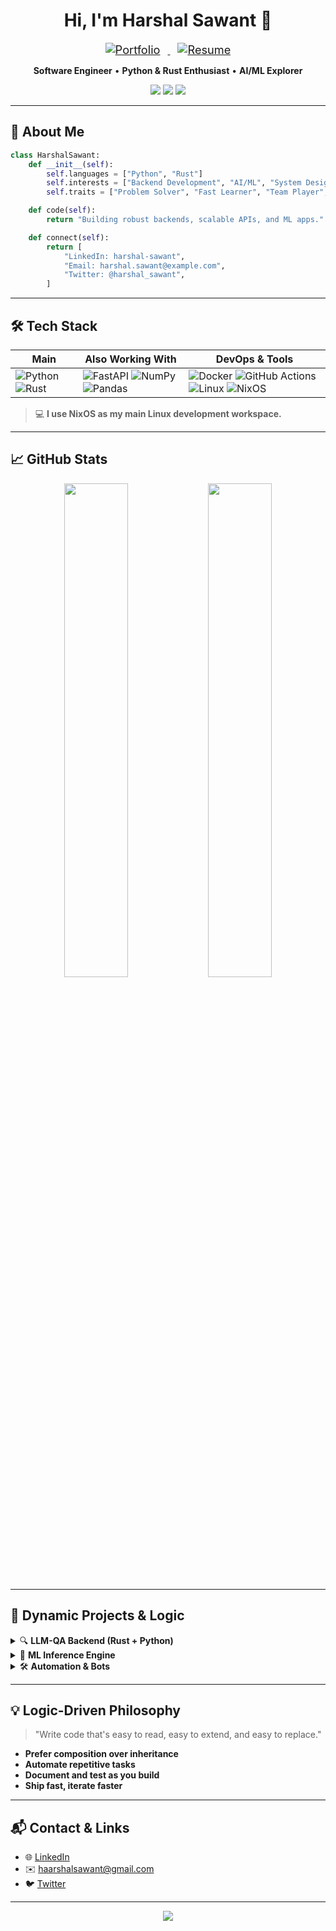 <h1 align="center">Hi, I'm Harshal Sawant 🚀</h1>

<p align="center">
  <a href="https://c0d3h01.github.io" target="_blank">
    <img src="https://img.shields.io/badge/Visit%20Portfolio-00C896?style=for-the-badge&logo=firefox-browser&logoColor=white&labelColor=black" alt="Portfolio" style="margin: 0 12px; font-size: 1.3em;">
  </a>
  <a href="https://drive.google.com/file/d/1mods4tor5wEdzq2JrGNh5JVe70e8tvj9/view?usp=drive_link" target="_blank">
    <img src="https://img.shields.io/badge/Download%20Resume-0072E5?style=for-the-badge&logo=read-the-docs&logoColor=white&labelColor=black" alt="Resume" style="margin: 0 12px; font-size: 1.3em;">
  </a>
</p>

<p align="center">
  <b>Software Engineer</b> • <b>Python & Rust Enthusiast</b> • <b>AI/ML Explorer</b>
</p>
<p align="center">
  <a href="https://www.linkedin.com/in/haarshalsawant" target="_blank"><img src="https://img.shields.io/badge/LinkedIn-blue?logo=linkedin&logoColor=white"></a>
  <a href="mailto:harshalsawant.dev@gmail.com"><img src="https://img.shields.io/badge/Email-D14836?logo=gmail&logoColor=white"></a>
  <a href="https://twitter.com/haarshalsawant"><img src="https://img.shields.io/badge/Twitter-1DA1F2?logo=twitter&logoColor=white"></a>
</p>

---

## 👋 About Me

```python
class HarshalSawant:
    def __init__(self):
        self.languages = ["Python", "Rust"]
        self.interests = ["Backend Development", "AI/ML", "System Design", "Open Source"]
        self.traits = ["Problem Solver", "Fast Learner", "Team Player", "Builder"]

    def code(self):
        return "Building robust backends, scalable APIs, and ML apps."

    def connect(self):
        return [
            "LinkedIn: harshal-sawant",
            "Email: harshal.sawant@example.com",
            "Twitter: @harshal_sawant",
        ]
```

---

## 🛠️ Tech Stack

| Main        | Also Working With           | DevOps & Tools         |
| ----------- | -------------------------- | ---------------------- |
| ![Python](https://img.shields.io/badge/Python-3670A0?logo=python&logoColor=ffdd54) ![Rust](https://img.shields.io/badge/Rust-000?logo=rust&logoColor=white) | ![FastAPI](https://img.shields.io/badge/FastAPI-009688?logo=fastapi&logoColor=white) ![NumPy](https://img.shields.io/badge/NumPy-013243?logo=numpy&logoColor=white) ![Pandas](https://img.shields.io/badge/Pandas-150458?logo=pandas&logoColor=white) | ![Docker](https://img.shields.io/badge/Docker-2496ED?logo=docker&logoColor=white) ![GitHub Actions](https://img.shields.io/badge/GitHub_Actions-2088FF?logo=github-actions&logoColor=white) ![Linux](https://img.shields.io/badge/Linux-FCC624?logo=linux&logoColor=black) ![NixOS](https://img.shields.io/badge/NixOS-5277C3?logo=nixos&logoColor=white) |

> 💻 **I use NixOS as my main Linux development workspace.**

---

## 📈 GitHub Stats

<p align="center">
  <img src="https://github-readme-stats.vercel.app/api?username=c0d3h01&show_icons=true&theme=tokyonight" width="45%"/>
  <img src="https://github-readme-streak-stats.herokuapp.com/?user=c0d3h01&theme=tokyonight" width="45%"/>
</p>

---

## 🚧 Dynamic Projects & Logic

<details>
<summary>🔍 <b>LLM-QA Backend (Rust + Python)</b></summary>

- Modular backend for LLM-powered question answering
- Scalable, containerized, and production-ready
- Integrates Python ML models with Rust APIs
- **Tech:** Rust (actix-web), Python (FastAPI), Docker, PostgreSQL
</details>

<details>
<summary>🤖 <b>ML Inference Engine</b></summary>

- Microservice for rapid ML model deployment
- Supports dynamic model loading and RESTful APIs
- **Tech:** Python, FastAPI, Docker
</details>

<details>
<summary>🛠️ <b>Automation & Bots</b></summary>

- Automation scripts & bots for productivity and fun
- Written in Python
</details>

---

## 💡 Logic-Driven Philosophy

> "Write code that's easy to read, easy to extend, and easy to replace."

- **Prefer composition over inheritance**
- **Automate repetitive tasks**
- **Document and test as you build**
- **Ship fast, iterate faster**

---

## 📬 Contact & Links

- 🌐 [LinkedIn](https://www.linkedin.com/in/haarshalsawant)
- ✉️ haarshalsawant@gmail.com
- 🐦 [Twitter](https://twitter.com/haarshalsawant)

---

<p align="center">
  <img src="https://quotes-github-readme.vercel.app/api?type=horizontal&theme=tokyonight" />
</p>
